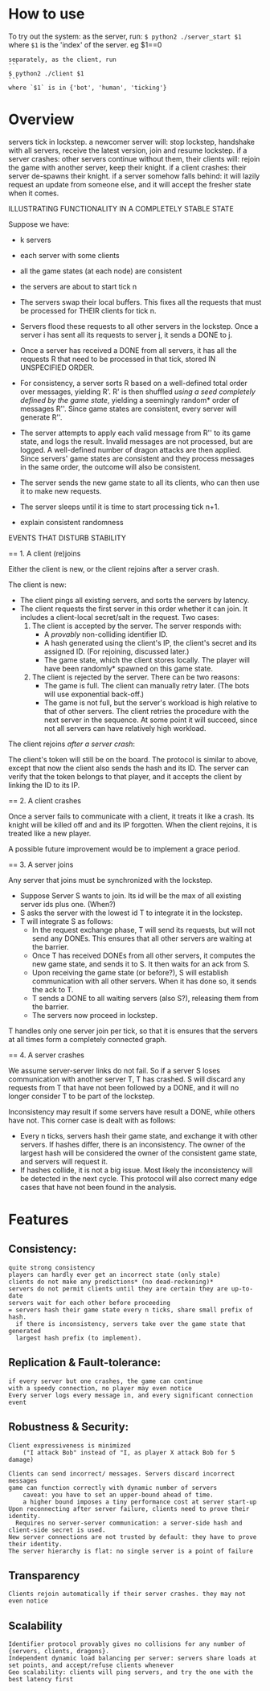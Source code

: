 # How to use
To try out the system:
    as the server, run:
    ```
    $ python2 ./server_start $1
    ```
    where `$1` is the 'index' of the server. eg $1==0

    separately, as the client, run
    ```
    $ python2 ./client $1
    ```
    where `$1` is in {'bot', 'human', 'ticking'}

# Overview
servers tick in lockstep.
a newcomer server will:
    stop lockstep,
    handshake with all servers,
    receive the latest version,
    join and resume lockstep.
if a server crashes:
    other servers continue without them,
    their clients will:
        rejoin the game with another server,
        keep their knight.
if a client crashes:
    their server de-spawns their knight.
if a server somehow falls behind:
    it will lazily request an update from someone else,
    and it will accept the fresher state when it comes.

ILLUSTRATING FUNCTIONALITY IN A COMPLETELY STABLE STATE

Suppose we have:
  - k servers
  - each server with some clients
  - all the game states (at each node) are consistent
  - the servers are about to start tick n

- The servers swap their local buffers. This fixes all the requests that
  must be processed for THEIR clients for tick n.
- Servers flood these requests to all other servers in the lockstep. Once
  a server i has sent all its requests to server j, it sends a DONE to j.
- Once a server has received a DONE from all servers, it has all the requests R
  that need to be processed in that tick, stored IN UNSPECIFIED ORDER.
- For consistency, a server sorts R based on a well-defined total order over
  messages, yielding R'. R' is then shuffled _using a seed completely defined
  by the game state_, yielding a seemingly random* order of messages R''. Since
  game states are consistent, every server will generate R''.
- The server attempts to apply each valid message from R'' to its game state,
  and logs the result. Invalid messages are not processed, but are logged.
  A well-defined number of dragon attacks are then applied. Since servers'
  game states are consistent and they process messages in the same order, the
  outcome will also be consistent.
- The server sends the new game state to all its clients, who can then use it
  to make new requests.
- The server sleeps until it is time to start processing tick n+1.

* explain consistent randomness

EVENTS THAT DISTURB STABILITY

== 1. A client (re)joins

Either the client is new, or the client rejoins after a server crash.

The client is new:

- The client pings all existing servers, and sorts the servers by latency.
- The client requests the first server in this order whether it can join. It
  includes a client-local secret/salt in the request.
  Two cases:
    1. The client is accepted by the server.
       The server responds with:
         - A _provably_ non-colliding identifier ID.
         - A hash generated using the client's IP, the client's secret and
           its assigned ID. (For rejoining, discussed later.)
         - The game state, which the client stores locally. The player will
           have been randomly* spawned on this game state.
    2. The client is rejected by the server.
       There can be two reasons:
         - The game is full. The client can manually retry later.
           (The bots will use exponential back-off.)
         - The game is not full, but the server's workload is high relative
           to that of other servers. The client retries the procedure with
           the next server in the sequence. At some point it will succeed,
           since not all servers can have relatively high workload.

The client rejoins _after a server crash_:

The client's token will still be on the board. The protocol is similar to
above, except that now the client also sends the hash and its ID. The server
can verify that the token belongs to that player, and it accepts the client
by linking the ID to its IP.

== 2. A client crashes

Once a server fails to communicate with a client, it treats it like a crash.
Its knight will be killed off and and its IP forgotten. When the client
rejoins, it is treated like a new player.

A possible future improvement would be to implement a grace period.


== 3. A server joins

Any server that joins must be synchronized with the lockstep.

- Suppose Server S wants to join. Its id will be the max of all existing server
  ids plus one. (When?)
- S asks the server with the lowest id T to integrate it in the lockstep.
- T will integrate S as follows:
    - In the request exchange phase, T will send its requests, but will not
      send any DONEs. This ensures that all other servers are waiting at the
      barrier.
    - Once T has received DONEs from all other servers, it computes the new
      game state, and sends it to S. It then waits for an ack from S.
    - Upon receiving the game state (or before?), S will establish communication with all
      other servers. When it has done so, it sends the ack to T.
    - T sends a DONE to all waiting servers (also S?), releasing them from the barrier.
    - The servers now proceed in lockstep.

T handles only one server join per tick, so that it is ensures that the servers
at all times form a completely connected graph.

== 4. A server crashes

We assume server-server links do not fail. So if a server S loses communication
with another server T, T has crashed. S will discard any requests from T that
have not been followed by a DONE, and it will no longer consider T to be part
of the lockstep.

Inconsistency may result if some servers have result a DONE, while others have
not. This corner case is dealt with as follows:
  - Every n ticks, servers hash their game state, and exchange it with other
    servers. If hashes differ, there is an inconsistency. The owner of
    the largest hash will be considered the owner of the consistent game state,
    and servers will request it.
  - If hashes collide, it is not a big issue. Most likely the inconsistency
    will be detected in the next cycle.
This protocol will also correct many edge cases that have not been found in the
analysis.













# Features
## Consistency: 
	quite strong consistency
	players can hardly ever get an incorrect state (only stale)
	clients do not make any predictions* (no dead-reckoning)*
	servers do not permit clients until they are certain they are up-to-date
	servers wait for each other before proceeding
	= servers hash their game state every n ticks, share small prefix of hash.
	  if there is inconsistency, servers take over the game state that generated
	  largest hash prefix (to implement).

## Replication & Fault-tolerance:
	if every server but one crashes, the game can continue
	with a speedy connection, no player may even notice
	Every server logs every message in, and every significant connection event

## Robustness & Security:
	Client expressiveness is minimized
		("I attack Bob" instead of "I, as player X attack Bob for 5 damage)

	Clients can send incorrect/ messages. Servers discard incorrect messages
	game can function correctly with dynamic number of servers
		caveat: you have to set an upper-bound ahead of time.
		a higher bound imposes a tiny performance cost at server start-up
	Upon reconnecting after server failure, clients need to prove their identity.
	  Requires no server-server communication: a server-side hash and client-side secret is used.
	New server connections are not trusted by default: they have to prove their identity.
	The server hierarchy is flat: no single server is a point of failure

## Transparency
	Clients rejoin automatically if their server crashes. they may not even notice

## Scalability
    Identifier protocol provably gives no collisions for any number of {servers, clients, dragons}.
    Independent dynamic load balancing per server: servers share loads at set points, and accept/refuse clients whenever
    Geo scalability: clients will ping servers, and try the one with the best latency first

